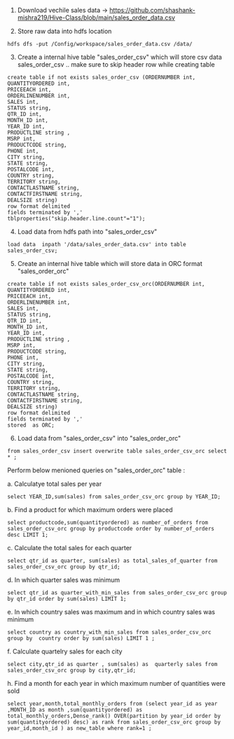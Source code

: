 1. Download vechile sales data -> https://github.com/shashank-mishra219/Hive-Class/blob/main/sales_order_data.csv

2. Store raw data into hdfs location

```
hdfs dfs -put /Config/workspace/sales_order_data.csv /data/
```

3. Create a internal hive table "sales_order_csv" which will store csv data sales_order_csv .. make sure to skip header row while creating table

```
create table if not exists sales_order_csv (ORDERNUMBER int,
QUANTITYORDERED int,
PRICEEACH int,
ORDERLINENUMBER int,
SALES int,
STATUS string,
QTR_ID int,
MONTH_ID int,
YEAR_ID int,
PRODUCTLINE string ,
MSRP int,
PRODUCTCODE string,
PHONE int,
CITY string,
STATE string,
POSTALCODE int,
COUNTRY string,
TERRITORY string,
CONTACTLASTNAME string,
CONTACTFIRSTNAME string,
DEALSIZE string)
row format delimited 
fields terminated by ','
tblproperties("skip.header.line.count"="1");
```

4. Load data from hdfs path into "sales_order_csv" 

```
load data  inpath '/data/sales_order_data.csv' into table  sales_order_csv;
```

5. Create an internal hive table which will store data in ORC format "sales_order_orc"

```
create table if not exists sales_order_csv_orc(ORDERNUMBER int,
QUANTITYORDERED int,
PRICEEACH int,
ORDERLINENUMBER int,
SALES int,
STATUS string,
QTR_ID int,
MONTH_ID int,
YEAR_ID int,
PRODUCTLINE string ,
MSRP int,
PRODUCTCODE string,
PHONE int,
CITY string,
STATE string,
POSTALCODE int,
COUNTRY string,
TERRITORY string,
CONTACTLASTNAME string,
CONTACTFIRSTNAME string,
DEALSIZE string)
row format delimited 
fields terminated by ','
stored  as ORC;

```
6. Load data from "sales_order_csv" into "sales_order_orc"

```
from sales_order_csv insert overwrite table sales_order_csv_orc select * ;
```


Perform below menioned queries on "sales_order_orc" table :

a. Calculatye total sales per year

```
select YEAR_ID,sum(sales) from sales_order_csv_orc group by YEAR_ID;
```
b. Find a product for which maximum orders were placed

```
select productcode,sum(quantityordered) as number_of_orders from sales_order_csv_orc group by productcode order by number_of_orders desc LIMIT 1;
```
c. Calculate the total sales for each quarter

```
select qtr_id as quarter, sum(sales) as total_sales_of_quarter from sales_order_csv_orc group by qtr_id;
```

d. In which quarter sales was minimum

```
select qtr_id as quarter_with_min_sales from sales_order_csv_orc group by qtr_id order by sum(sales) LIMIT 1;
```

e. In which country sales was maximum and in which country sales was minimum

```
select country as country_with_min_sales from sales_order_csv_orc group by  country order by sum(sales) LIMIT 1 ;
```

f. Calculate quartelry sales for each city

```
select city,qtr_id as quarter , sum(sales) as  quarterly sales from  sales_order_csv_orc group by city,qtr_id;
```

h. Find a month for each year in which maximum number of quantities were sold
```
select year,month,total_monthly_orders from (select year_id as year ,MONTH_ID as month ,sum(quantityordered) as total_monthly_orders,Dense_rank() OVER(partition by year_id order by sum(quantityordered) desc) as rank from sales_order_csv_orc group by year_id,month_id ) as new_table where rank=1 ;
```

